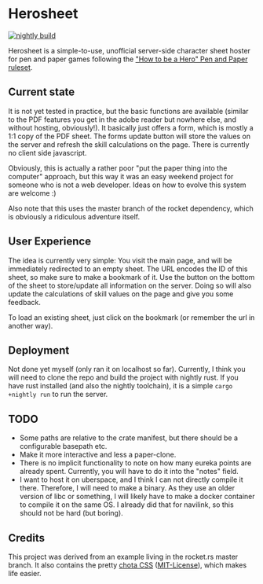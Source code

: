 # Herosheet

[![nightly build](https://github.com/Pfeil/herosheet/actions/workflows/build.yml/badge.svg)](https://github.com/Pfeil/herosheet/actions/workflows/build.yml)

Herosheet is a simple-to-use, unofficial server-side character sheet hoster for pen and paper games following the ["How to be a Hero" Pen and Paper ruleset](https://howtobeahero.de/).

## Current state

It is not yet tested in practice, but the basic functions are available (similar to the PDF features you get in the adobe reader but nowhere else, and without hosting, obviously!). It basically just offers a form, which is mostly a 1:1 copy of the PDF sheet. The forms update button will store the values on the server and refresh the skill calculations on the page. There is currently no client side javascript.

Obviously, this is actually a rather poor "put the paper thing into the computer" approach, but this way it was an easy weekend project for someone who is not a web developer. Ideas on how to evolve this system are welcome :)

Also note that this uses the master branch of the rocket dependency, which is obviously a ridiculous adventure itself.

## User Experience

The idea is currently very simple: You visit the main page, and will be immediately redirected to an empty sheet. The URL encodes the ID of this sheet, so make sure to make a bookmark of it. Use the button on the bottom of the sheet to store/update all information on the server. Doing so will also update the calculations of skill values on the page and give you some feedback.

To load an existing sheet, just click on the bookmark (or remember the url in another way).

## Deployment

Not done yet myself (only ran it on localhost so far). Currently, I think you will need to clone the repo and build the project with nightly rust. If you have rust installed (and also the nightly toolchain), it is a simple `cargo +nightly run` to run the server.

## TODO

- Some paths are relative to the crate manifest, but there should be a configurable basepath etc.
- Make it more interactive and less a paper-clone.
- There is no implicit functionality to note on how many eureka points are already spent. Currently, you will have to do it into the "notes" field.
- I want to host it on uberspace, and I think I can not directly compile it there. Therefore, I will need to make a binary. As they use an older version of libc or something, I will likely have to make a docker container to compile it on the same OS. I already did that for navilink, so this should not be hard (but boring).

## Credits

This project was derived from an example living in the rocket.rs master branch. It also contains the pretty [chota CSS](https://github.com/jenil/chota) ([MIT-License](https://github.com/jenil/chota/blob/master/LICENSE)), which makes life easier.
